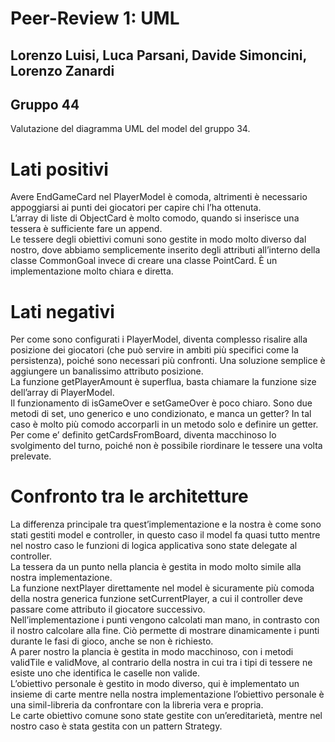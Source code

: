 # Peer-Review 1: UML

## Lorenzo Luisi, Luca Parsani, Davide Simoncini, Lorenzo Zanardi
## Gruppo 44

Valutazione del diagramma UML del model del gruppo 34.

# Lati positivi

Avere EndGameCard nel PlayerModel è comoda, altrimenti è necessario appoggiarsi ai punti dei giocatori per capire chi l’ha ottenuta. <br>
L’array di liste di ObjectCard è molto comodo, quando si inserisce una tessera è sufficiente fare un append. <br>
Le tessere degli obiettivi comuni sono gestite in modo molto diverso dal nostro, dove abbiamo semplicemente inserito degli attributi all’interno della classe CommonGoal invece di creare una classe PointCard. È un implementazione molto chiara e diretta.

# Lati negativi

Per come sono configurati i PlayerModel, diventa complesso risalire alla posizione dei giocatori (che può servire in ambiti più specifici come la persistenza), poiché sono necessari più confronti. Una soluzione semplice è aggiungere un banalissimo attributo posizione.<br>
La funzione getPlayerAmount è superflua, basta chiamare la funzione size dell’array di PlayerModel.<br>
Il funzionamento di isGameOver e setGameOver è poco chiaro. Sono due metodi di set, uno generico e uno condizionato, e manca un getter? In tal caso è molto più comodo accorparli in un metodo solo e definire un getter.<br>
Per come e’ definito getCardsFromBoard, diventa macchinoso lo svolgimento del turno, poiché non è possibile riordinare le tessere una volta prelevate.

# Confronto tra le architetture

La differenza principale tra quest’implementazione e la nostra è come sono stati gestiti model e controller, in questo caso il model fa quasi tutto mentre nel nostro caso le funzioni di logica applicativa sono state delegate al controller.<br>
La tessera da un punto nella plancia è gestita in modo molto simile alla nostra implementazione.<br>
La funzione nextPlayer direttamente nel model è sicuramente più comoda della nostra generica funzione setCurrentPlayer, a cui il controller deve passare come attributo il giocatore successivo.<br>
Nell’implementazione i punti vengono calcolati man mano, in contrasto con il nostro calcolare alla fine. Ciò permette di mostrare dinamicamente i punti durante le fasi di gioco, anche se non è richiesto.<br>
A parer nostro la plancia è gestita in modo macchinoso, con i metodi validTile e validMove, al contrario della nostra in cui tra i tipi di tessere ne esiste uno che identifica le caselle non valide.<br>
L’obiettivo personale è gestito in modo diverso, qui è implementato un insieme di carte mentre nella nostra implementazione l’obiettivo personale è una simil-libreria da confrontare con la libreria vera e propria.<br>
Le carte obiettivo comune sono state gestite con un’ereditarietà, mentre nel nostro caso è stata gestita con un pattern Strategy.